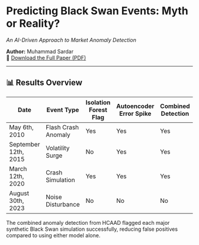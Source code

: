 # Predicting Black Swan Events: Myth or Reality?  
*An AI-Driven Approach to Market Anomaly Detection*

**Author:** Muhammad Sardar  
📄 [Download the Full Paper (PDF)](./Black%20Swan%20Events.pdf)

---


## 📊 Results Overview

| Date              | Event Type              | Isolation Forest Flag | Autoencoder Error Spike | Combined Detection |
|-------------------|--------------------------|------------------------|--------------------------|--------------------|
| May 6th, 2010     | Flash Crash Anomaly     | Yes                   | Yes                      | Yes                |
| September 12th, 2015 | Volatility Surge     | No                    | Yes                      | Yes                |
| March 12th, 2020  | Crash Simulation         | Yes                   | Yes                      | Yes                |
| August 30th, 2023 | Noise Disturbance        | No                    | No                       | No                 |

The combined anomaly detection from HCAAD flagged each major synthetic Black Swan simulation successfully, reducing false positives compared to using either model alone.
